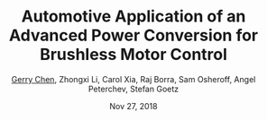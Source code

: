 ---
title: "Automotive Application of an Advanced Power Conversion
for Brushless Motor Control"
author: "<u>Gerry Chen</u>, Zhongxi Li, Carol Xia, Raj Borra, Sam Osheroff, Angel Peterchev, Stefan Goetz"
journal: "Duke University ECE Dept"
year: "2018"
date: Nov 27, 2018
Poster: "ECE_indstuPoster_2018/20181127_ECE_Poster_EV.pdf"
category: "unpublished"
---